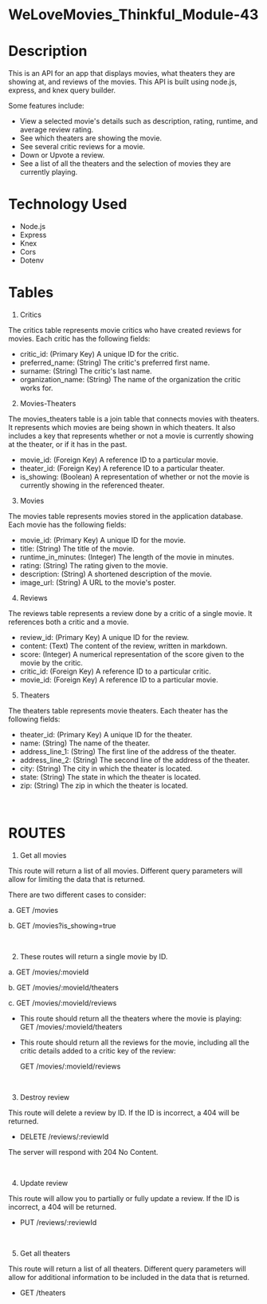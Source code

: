 # WeLoveMovies_Thinkful_Module-43

# Description

This is an API for an app that displays movies, what theaters they are showing at, and reviews of the movies. This API is built using node.js, express, and knex query builder.

Some features include:

- View a selected movie's details such as description, rating, runtime, and average review rating.
- See which theaters are showing the movie.
- See several critic reviews for a movie.
- Down or Upvote a review.
- See a list of all the theaters and the selection of movies they are currently playing.


# Technology Used

- Node.js
- Express
- Knex
- Cors
- Dotenv

# Tables

1. Critics

The critics table represents movie critics who have created reviews for movies. Each critic has the following fields:

- critic_id: (Primary Key) A unique ID for the critic.
- preferred_name: (String) The critic's preferred first name.
- surname: (String) The critic's last name.
- organization_name: (String) The name of the organization the critic works for.

2. Movies-Theaters

The movies_theaters table is a join table that connects movies with theaters. It represents which movies are being shown in which theaters. It also includes a key that represents whether or not a movie is currently showing at the theater, or if it has in the past.

- movie_id: (Foreign Key) A reference ID to a particular movie.
- theater_id: (Foreign Key) A reference ID to a particular theater.
- is_showing: (Boolean) A representation of whether or not the movie is currently showing in the referenced theater.

3. Movies

The movies table represents movies stored in the application database. Each movie has the following fields:

- movie_id: (Primary Key) A unique ID for the movie.
- title: (String) The title of the movie.
- runtime_in_minutes: (Integer) The length of the movie in minutes.
- rating: (String) The rating given to the movie.
- description: (String) A shortened description of the movie.
- image_url: (String) A URL to the movie's poster.

4. Reviews

The reviews table represents a review done by a critic of a single movie. It references both a critic and a movie.

- review_id: (Primary Key) A unique ID for the review.
- content: (Text) The content of the review, written in markdown.
- score: (Integer) A numerical representation of the score given to the movie by the critic.
- critic_id: (Foreign Key) A reference ID to a particular critic.
- movie_id: (Foreign Key) A reference ID to a particular movie.

5. Theaters

The theaters table represents movie theaters. Each theater has the following fields:

- theater_id: (Primary Key) A unique ID for the theater.
- name: (String) The name of the theater.
- address_line_1: (String) The first line of the address of the theater.
- address_line_2: (String) The second line of the address of the theater.
- city: (String) The city in which the theater is located.
- state: (String) The state in which the theater is located.
- zip: (String) The zip in which the theater is located.

&nbsp; 

# ROUTES

1. Get all movies

This route will return a list of all movies. Different query parameters will allow for limiting the data that is returned.

There are two different cases to consider:

a. GET /movies

b. GET /movies?is_showing=true

&nbsp; 

2. These routes will return a single movie by ID.

a. GET /movies/:movieId

b. GET /movies/:movieId/theaters

c. GET /movies/:movieId/reviews

- This route should return all the theaters where the movie is playing:  
  GET /movies/:movieId/theaters

- This route should return all the reviews for the movie, including all the critic details added to a critic key of the review: 

  GET /movies/:movieId/reviews
  
  &nbsp; 
  
3. Destroy review
  
  This route will delete a review by ID. If the ID is incorrect, a 404 will be returned.

- DELETE /reviews/:reviewId

The server will respond with 204 No Content.

&nbsp; 

4. Update review

This route will allow you to partially or fully update a review. If the ID is incorrect, a 404 will be returned.

- PUT /reviews/:reviewId

&nbsp; 

5. Get all theaters

This route will return a list of all theaters. Different query parameters will allow for additional information to be included in the data that is returned.

- GET /theaters
